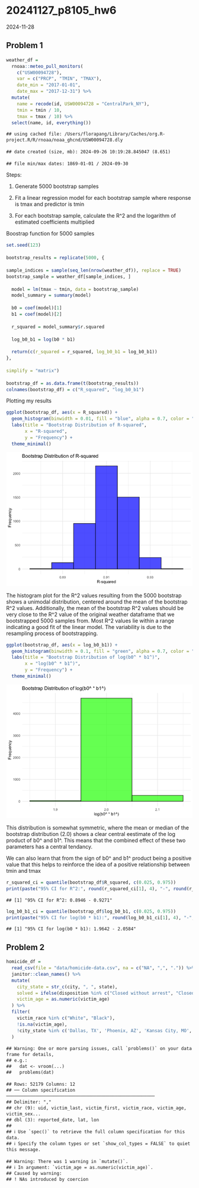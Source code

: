 20241127_p8105_hw6
================
2024-11-28

## Problem 1

``` r
weather_df = 
  rnoaa::meteo_pull_monitors(
    c("USW00094728"),
    var = c("PRCP", "TMIN", "TMAX"), 
    date_min = "2017-01-01",
    date_max = "2017-12-31") %>%
  mutate(
    name = recode(id, USW00094728 = "CentralPark_NY"),
    tmin = tmin / 10,
    tmax = tmax / 10) %>%
  select(name, id, everything())
```

    ## using cached file: /Users/florapang/Library/Caches/org.R-project.R/R/rnoaa/noaa_ghcnd/USW00094728.dly

    ## date created (size, mb): 2024-09-26 10:19:28.845047 (8.651)

    ## file min/max dates: 1869-01-01 / 2024-09-30

Steps:

1.  Generate 5000 bootstrap samples

2.  Fit a linear regression model for each bootstrap sample where
    response is tmax and predictor is tmin

3.  For each bootstrap sample, calculate the R^2 and the logarithm of
    estimated coefficients multiplied

Boostrap function for 5000 samples

``` r
set.seed(123)

bootstrap_results = replicate(5000, {

sample_indices = sample(seq_len(nrow(weather_df)), replace = TRUE)
bootstrap_sample = weather_df[sample_indices, ]
  
  model = lm(tmax ~ tmin, data = bootstrap_sample)
  model_summary = summary(model)
  
  b0 = coef(model)[1]
  b1 = coef(model)[2]
  
  r_squared = model_summary$r.squared
  
  log_b0_b1 = log(b0 * b1)

  return(c(r_squared = r_squared, log_b0_b1 = log_b0_b1))
}, 

simplify = "matrix")

bootstrap_df = as.data.frame(t(bootstrap_results))
colnames(bootstrap_df) = c("R_squared", "log_b0_b1")
```

Plotting my results

``` r
ggplot(bootstrap_df, aes(x = R_squared)) +
  geom_histogram(binwidth = 0.01, fill = "blue", alpha = 0.7, color = "black") +
  labs(title = "Bootstrap Distribution of R-squared",
       x = "R-squared",
       y = "Frequency") +
  theme_minimal()
```

![](20241127_HW6_files/figure-gfm/unnamed-chunk-3-1.png)<!-- -->

The histogram plot for the R^2 values resulting from the 5000 bootstrap
shows a unimodal distribution, centered around the mean of the bootstrap
R^2 values. Additionally, the mean of the bootstrap R^2 values should be
very close to the R^2 value of the original weather dataframe that we
bootstrapped 5000 samples from. Most R^2 values lie within a range
indicating a good fit of the linear model. The variability is due to the
resampling process of bootstrapping.

``` r
ggplot(bootstrap_df, aes(x = log_b0_b1)) +
  geom_histogram(binwidth = 0.1, fill = "green", alpha = 0.7, color = "black") +
  labs(title = "Bootstrap Distribution of log(b0^ * b1^)",
       x = "log(b0^ * b1^)",
       y = "Frequency") +
  theme_minimal()
```

![](20241127_HW6_files/figure-gfm/unnamed-chunk-4-1.png)<!-- -->

This distribution is somewhat symmetric, where the mean or median of the
bootstrap distribution (2.0) shows a clear central eestimate of the log
product of b0^ and b1^. This means that the combined effect of these two
parameters has a central tendancy.

We can also learn that from the sign of b0^ and b1^ product being a
positive value that this helps to reinforce the idea of a positive
relationship between tmin and tmax

``` r
r_squared_ci = quantile(bootstrap_df$R_squared, c(0.025, 0.975))
print(paste("95% CI for R^2:", round(r_squared_ci[1], 4), "-", round(r_squared_ci[2], 4)))
```

    ## [1] "95% CI for R^2: 0.8946 - 0.9271"

``` r
log_b0_b1_ci = quantile(bootstrap_df$log_b0_b1, c(0.025, 0.975))
print(paste("95% CI for log(b0 * b1):", round(log_b0_b1_ci[1], 4), "-", round(log_b0_b1_ci[2], 4)))
```

    ## [1] "95% CI for log(b0 * b1): 1.9642 - 2.0584"

## Problem 2

``` r
homicide_df = 
  read_csv(file = "data/homicide-data.csv", na = c("NA", ",", ".")) %>% 
  janitor::clean_names() %>% 
  mutate(
    city_state = str_c(city, ", ", state),
    solved = ifelse(disposition %in% c("Closed without arrest", "Closed by arrest"), 1, 0),  
    victim_age = as.numeric(victim_age)  
  ) %>% 
  filter(
    victim_race %in% c("White", "Black"),  
    !is.na(victim_age),  
    !city_state %in% c('Dallas, TX', 'Phoenix, AZ', 'Kansas City, MO', 'Tulsa, AL')  
  )
```

    ## Warning: One or more parsing issues, call `problems()` on your data frame for details,
    ## e.g.:
    ##   dat <- vroom(...)
    ##   problems(dat)

    ## Rows: 52179 Columns: 12
    ## ── Column specification ────────────────────────────────────────────────────────
    ## Delimiter: ","
    ## chr (9): uid, victim_last, victim_first, victim_race, victim_age, victim_sex...
    ## dbl (3): reported_date, lat, lon
    ## 
    ## ℹ Use `spec()` to retrieve the full column specification for this data.
    ## ℹ Specify the column types or set `show_col_types = FALSE` to quiet this message.

    ## Warning: There was 1 warning in `mutate()`.
    ## ℹ In argument: `victim_age = as.numeric(victim_age)`.
    ## Caused by warning:
    ## ! NAs introduced by coercion
